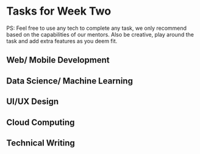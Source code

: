 # Tasks for Week Two

PS: Feel free to use any tech to complete any task, we only recommend based on the capabilities of our mentors. Also be creative, play around the task and add extra features as you deem fit.

## Web/ Mobile Development

## Data Science/ Machine Learning

## UI/UX Design

## Cloud Computing

## Technical Writing

